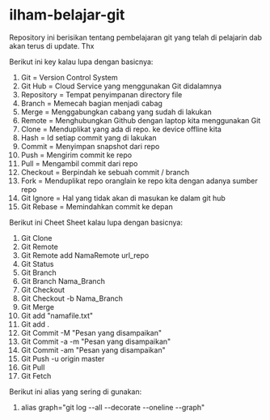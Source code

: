 # ilham-belajar-git

Repository ini berisikan tentang pembelajaran git yang telah di pelajarin dab akan terus di update. Thx

Berikut ini key kalau lupa dengan basicnya:

1. Git = Version Control System
2. Git Hub = Cloud Service yang menggunakan Git didalamnya
3. Repository = Tempat penyimpanan directory file
4. Branch = Memecah bagian menjadi cabag
5. Merge = Menggabungkan cabang yang sudah di lakukan
6. Remote = Menghubungkan Github dengan laptop kita menggunakan Git
7. Clone = Menduplikat yang ada di repo. ke device offline kita
8. Hash = Id setiap commit yang di lakukan
9. Commit = Menyimpan snapshot dari repo
10. Push = Mengirim commit ke repo
11. Pull = Mengambil commit dari repo
12. Checkout = Berpindah ke sebuah commit / branch
13. Fork = Menduplikat repo oranglain ke repo kita dengan adanya sumber repo
14. Git Ignore = Hal yang tidak akan di masukan ke dalam git hub
15. Git Rebase = Memindahkan commit ke depan

Berikut ini Cheet Sheet kalau lupa dengan basicnya:

1. Git Clone
2. Git Remote
3. Git Remote add NamaRemote url_repo
4. Git Status
5. Git Branch
6. Git Branch Nama_Branch
7. Git Checkout
8. Git Checkout -b Nama_Branch
9. Git Merge
10. Git add "namafile.txt"
11. Git add .
12. Git Commit -M "Pesan yang disampaikan"
13. Git Commit -a -m "Pesan yang disampaikan"
14. Git Commit -am "Pesan yang disampaikan"
15. Git Push -u origin master
16. Git Pull
17. Git Fetch

Berikut ini alias yang sering di gunakan:

1. alias graph="git log --all --decorate --oneline --graph"
